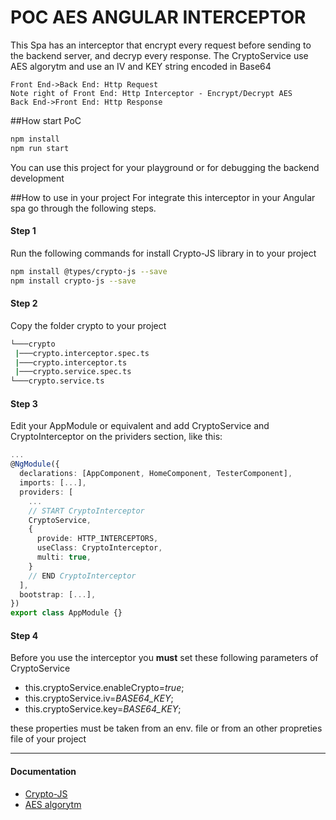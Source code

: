 # POC AES ANGULAR  INTERCEPTOR

This Spa has an interceptor that encrypt every request before sending to the backend server, and decryp every response.
The CryptoService use AES algorytm and use an IV and KEY string encoded in Base64
                    
```seq
Front End->Back End: Http Request
Note right of Front End: Http Interceptor - Encrypt/Decrypt AES
Back End->Front End: Http Response
```
##How start PoC
```bash
npm install  
npm run start
```
You can use this project for your playground or for debugging the backend development

##How to use in your project
For integrate this interceptor in your Angular spa go through the following steps.

#### Step 1
Run the following commands for install Crypto-JS library in to your project
```bash
npm install @types/crypto-js --save  
npm install crypto-js --save  
```
#### Step 2
Copy the folder crypto to your project
```bash
└───crypto
 |───crypto.interceptor.spec.ts
 |───crypto.interceptor.ts
 |───crypto.service.spec.ts
└───crypto.service.ts
```

#### Step 3 
Edit your AppModule or equivalent and add  CryptoService and CryptoInterceptor on the prividers section, like this:
```typescript
...
@NgModule({
  declarations: [AppComponent, HomeComponent, TesterComponent],
  imports: [...],
  providers: [
    ...
    // START CryptoInterceptor
    CryptoService,
    {
      provide: HTTP_INTERCEPTORS,
      useClass: CryptoInterceptor,
      multi: true,
    }
    // END CryptoInterceptor
  ],
  bootstrap: [...],
})
export class AppModule {}

```
#### Step 4
Before you use the interceptor you **must** set these following parameters of CryptoService

- this.cryptoService.enableCrypto=*true*;
- this.cryptoService.iv=*BASE64_KEY*;
- this.cryptoService.key=*BASE64_KEY*;

these properties must be taken from an env. file or from an other propreties file of your project



------------

#### Documentation
- [Crypto-JS](https://cryptojs.gitbook.io/docs/)
- [AES algorytm](https://en.wikipedia.org/wiki/Advanced_Encryption_Standard)
